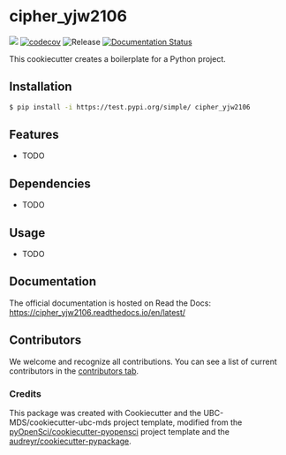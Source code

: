 # cipher_yjw2106 

![](https://github.com/yjw224/cipher_yjw2106/workflows/build/badge.svg) [![codecov](https://codecov.io/gh/yjw224/cipher_yjw2106/branch/main/graph/badge.svg)](https://codecov.io/gh/yjw224/cipher_yjw2106) ![Release](https://github.com/yjw224/cipher_yjw2106/workflows/Release/badge.svg) [![Documentation Status](https://readthedocs.org/projects/cipher_yjw2106/badge/?version=latest)](https://cipher_yjw2106.readthedocs.io/en/latest/?badge=latest)

This cookiecutter creates a boilerplate for a Python project.

## Installation

```bash
$ pip install -i https://test.pypi.org/simple/ cipher_yjw2106
```

## Features

- TODO

## Dependencies

- TODO

## Usage

- TODO

## Documentation

The official documentation is hosted on Read the Docs: https://cipher_yjw2106.readthedocs.io/en/latest/

## Contributors

We welcome and recognize all contributions. You can see a list of current contributors in the [contributors tab](https://github.com/yjw224/cipher_yjw2106/graphs/contributors).

### Credits

This package was created with Cookiecutter and the UBC-MDS/cookiecutter-ubc-mds project template, modified from the [pyOpenSci/cookiecutter-pyopensci](https://github.com/pyOpenSci/cookiecutter-pyopensci) project template and the [audreyr/cookiecutter-pypackage](https://github.com/audreyr/cookiecutter-pypackage).
